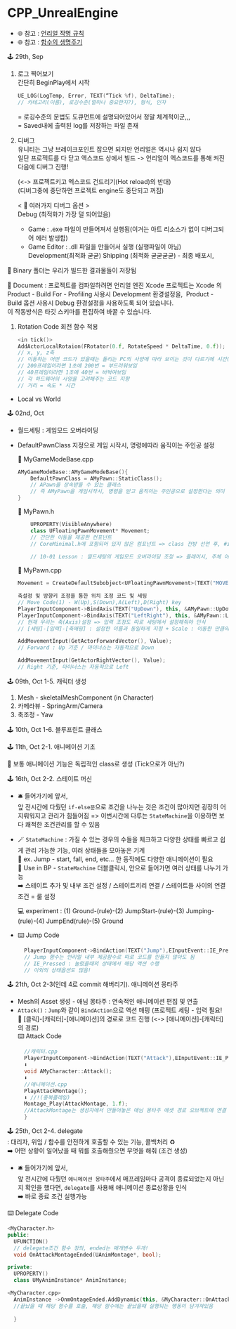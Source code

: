 # CPP_UnrealEngine
+ 🌐 참고 : [언리얼 작명 규칙](https://docs.unrealengine.com/4.27/ko/ProductionPipelines/DevelopmentSetup/CodingStandard/)
+ 🌐 참고 : [함수의 생명주기](https://docs.unrealengine.com/4.26/ko/ProgrammingAndScripting/ProgrammingWithCPP/UnrealArchitecture/Actors/ActorLifecycle/)

🕹 29th, Sep

1. 로그 찍어보기   
간단히 BeginPlay에서 시작

    ```c++  
    UE_LOG(LogTemp, Error, TEXT(“Tick %f), DeltaTime);
    // 카테고리(이름), 로깅수준(얼마나 중요한지?), 형식, 인자
    ```
    = 로깅수준의 문법도 도큐먼트에 설명되어있어서 정말 체계적이군,,,   
    = Saved내에 출력된 log를 저장하는 파일 존재

2. 디버그   
유니티는 그냥 브레이크포인트 잡으면 되지만 언리얼은 역시나 쉽지 않다   
일단 프로젝트를 다 닫고 엑스코드 상에서 빌드 -> 언리얼이 엑스코드를 통해 켜진다음에 디버그 진행!

    (<-> 프로젝트키고 엑스코드 건드리기(Hot reload)의 반대)   
    (디버그중에 중단하면 프로젝트 engine도 중단되고 꺼짐)

    < 🔎 여러가지 디버그 옵션 >   
    Debug (최적화가 가장 덜 되어있음)    
    - Game : .exe 파일이 만들어져서 실행됨(이거는 아트 리소스가 없이 디버그되어 에러 발생함)
    - Game Editor :  .dll 파일을 만들어서 실행 (실행파일이 아님)
    Development(최적화 굳굳)
    Shipping (최적화 굳굳굳굳) - 최종 배포시,

📒 Binary 폴더는 우리가 빌드한 결과물들이 저장됨

📄 Document : 프로젝트를 컴파일하려면 언리얼 엔진 Xcode 프로젝트는 Xcode 의
Product - Build For - Profiling 사용시 Development 환경설정을, 
Product - Build 옵션 사용시 Debug 환경설정을 사용하도록 되어 있습니다.    
이 작동방식은 타깃 스키마를 편집하여 바꿀 수 있습니다.   

1. Rotation Code 회전 함수 적용
    ```c++
    <in tick()>
    AddActorLocalRotaion(FRotator(0.f, RotateSpeed * DeltaTime, 0.f));
    // x, y, z축
    // 이동하는 어떤 코드가 있을때는 돌리는 PC의 사양에 따라 보이는 것이 다르기에 시간(델타타임!경과시간!)을 곱해주는 것이 좋다
    // 200프레임이라면 1초에 200번 = 부드러워보임
    // 40프레임이라면 1초에 40번 = 버벅여보임
    // 각 하드웨어의 사양을 고려해주는 코드 지향
    // 거리 = 속도 * 시간
    ```

* Local vs World

🕹 02nd, Oct

- 월드세팅 : 게임모드 오버라이딩

* DefaultPawnClass 지정으로 게임 시작시, 명령에따라 움직이는 주인공 설정

    🔗 MyGameModeBase.cpp
    ```c++
    AMyGameModeBase::AMyGameModeBase(){
        DefaultPawnClass = AMyPawn::StaticClass();
        // APawn을 상속받을 수 있는 클래스
        // 즉 AMyPawn을 게임시작시, 명령을 받고 움직이는 주인공으로 설정한다는 의미
    }
    ```
    🔗 MyPawn.h
    ```c++
        UPROPERTY(VisibleAnywhere)
        class UFloatingPawnMovement* Movement;
        // 간단한 이동을 제공한 컨포넌트
        // CoreMinimal.h에 포함되어 있지 않은 컴포넌트 => class 전방 선언 후, #include "GameFramework/FloatingPawnMovement.h" 선언 필요
        
        // 10-01 Lesson : 월드세팅의 게임모드 오버라이딩 조정 => 플레이시, 주체 이동 조작
    ```

    🔗 MyPawn.cpp
    ```c++
    Movement = CreateDefaultSubobject<UFloatingPawnMovement>(TEXT("MOVEMENT"));  // 이동 컴포넌트

    축설정 및 방향키 조정을 통한 위치 조정 코드 및 세팅
    // Move Code(1) - W(Up),S(Down),A(Left),D(Right) key
    PlayerInputComponent->BindAxis(TEXT("UpDown"), this, &AMyPawn::UpDown);
    PlayerInputComponent->BindAxis(TEXT("LeftRight"), this, &AMyPawn::LeftRight);
    // 현재 우리는 축(Axis)설정 => 입력 조정도 따로 세팅에서 설정해줘야 인식
    // [세팅]-[입력]-[축매핑] : 설정한 이름과 동일하게 지정 + Scale : 이동한 만큼의 정도

    AddMovementInput(GetActorForwardVector(), Value);
    // Forward : Up 기준 / 마이너스는 자동적으로 Down

    AddMovementInput(GetActorRightVector(), Value); 
    // Right 기준, 마이너스는 자동적으로 Left
    ```

🕹 09th, Oct 1-5. 캐릭터 생성   
1. Mesh - skeletalMeshComponent (in Character)
2. 카메라뷰 - SpringArm/Camera
3. 축조정 - Yaw

🕹 10th, Oct 1-6. 블루프린트 클래스   

🕹 11th, Oct 2-1. 애니메이션 기초

📒 보통 애니메이션 기능은 독립적인 class로 생성 (Tick으로가 아닌?)   

🕹 16th, Oct 2-2. 스테이트 머신

* 🛎 들어가기에 앞서,    
    앞 전시간에 다뤘던 `if-else문`으로 조건을 나누는 것은 조건이 많아지면 굉장히 어지뤄워지고 관리가 힘들어짐 => 이번시간에 다루는 `StateMachine`을 이용하면 보다 쾌적한 조건관리를 할 수 있음

* 🪄 `StateMachine` : 가질 수 있는 경우의 수들을 체크하고 다양한 상태를 빠르고 쉽게 관리 가능한 기능, 여러 상태들을 모아놓은 기계   
📁 ex. Jump - start, fall, end, etc... 한 동작에도 다양한 애니메이션이 필요   
📂 Use in BP - `StateMachine` 더블클릭시, 안으로 들어가면 여러 상태를 나누기 가능   
➡️ 스테이트 추가 및 내부 조건 설정 / 스테이트끼리 연결 / 스테이트들 사이의 연결 조건 = 룰 설정 

    💻 experiment : (1) Ground-(rule)-(2) JumpStart-(rule)-(3) Jumping-(rule)-(4) JumpEnd(rule)-(5) Ground   
* ⌨️ Jump Code 
  ```c++
    PlayerInputComponent->BindAction(TEXT("Jump"),EInputEvent::IE_Pressed, this, &AMyCharacter::Jump);
    // Jump 함수는 언리얼 내부 제공함수로 따로 코드를 만들지 않아도 됨
    // IE_Pressed : 눌렀을때의 상태에서 해당 액션 수행
    // 이외의 상태옵션도 많음!
  ```   


🕹 21th, Oct 2-3(인데 4로 commit 해버리기). 애니메이션 몽타주
* Mesh의 Asset 생성 - 애님 몽타주 : 연속적인 애니메이션 편집 및 연출
* `Attack()` : `Jump`와 같이 `BindAction`으로 액션 매핑 (프로젝트 세팅 - 입력 필요!   
📁 [클릭]-[캐릭터]-[애니메이션]의 경로로 코드 진행 (<-> [애니메이션]-[캐릭터]의 경로)   
 ⌨️ Attack Code 
  ```c++
    //캐릭터.cpp
    PlayerInputComponent->BindAction(TEXT("Attack"),EInputEvent::IE_Pressed, this, &AMyCharacter::Attack);
    ⬇️
    void AMyCharacter::Attack();
    ⬇️ 
    //애니메이션.cpp
    PlayAttackMontage();
    ⬇️ //!(중복플레잉)
    Montage_Play(AttackMontage, 1.f);
    //AttackMontage는 생성자에서 만들어놓은 애님 몽타주 에셋 경로 오브젝트에 연결
    }
  ```


🕹 25th, Oct 2-4. delegate   
: 대리자, 위임 / 함수를 안전하게 호출할 수 있는 기능, 콜백처리 ♻️   
➡️ 어떤 상황이 일어났을 때 뭐를 호출해줬으면 무엇을 해줘 (조건 생성)
* 🛎 들어가기에 앞서,    
    앞 전시간에 다뤘던 `애니메이션 몽타주`에서 매프레임마다 공격이 종료되었는지 아닌지 확인을 했다면, `delegate`를 사용해 애니메이션 종료상황을 인식   
    ➡️ 바로 종료 조건 실행가능

 ⌨️ Delegate Code 
  ```c++
<MyCharacter.h>
public:	
    UFUNCTION()
    // delegate조건 함수 정의, ended는 매개변수 두개!
    void OnAttackMontageEnded(UAnimMontage*, bool);

private:
    UPROPERTY()
    class UMyAnimInstance* AnimInstance;

<MyCharacter.cpp>
    AnimInstance ->OnmOntageEnded.AddDynamic(this, &MyCharacter::OnAttackMontageEnded);
    //끝났을 때 해당 함수를 호출, 해당 함수에는 끝났을때 실행되는 행동이 담겨져있음
    
    }
  ```
